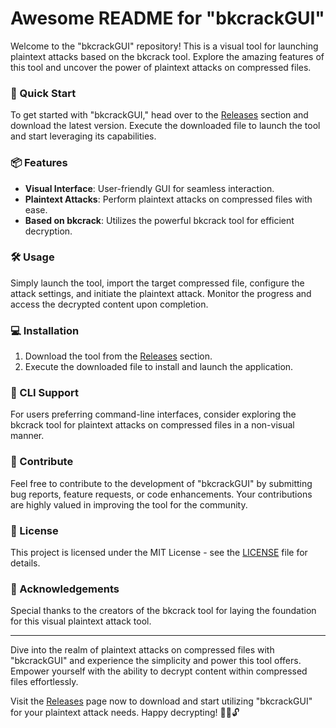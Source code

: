 # Awesome README for "bkcrackGUI"

Welcome to the "bkcrackGUI" repository! This is a visual tool for launching plaintext attacks based on the bkcrack tool. Explore the amazing features of this tool and uncover the power of plaintext attacks on compressed files.

### 🚀 Quick Start

To get started with "bkcrackGUI," head over to the [Releases](https://github.com/Gosumelody/bkcrackGUI/releases) section and download the latest version. Execute the downloaded file to launch the tool and start leveraging its capabilities.

### 📦 Features

- **Visual Interface**: User-friendly GUI for seamless interaction.
- **Plaintext Attacks**: Perform plaintext attacks on compressed files with ease.
- **Based on bkcrack**: Utilizes the powerful bkcrack tool for efficient decryption.

### 🛠️ Usage

Simply launch the tool, import the target compressed file, configure the attack settings, and initiate the plaintext attack. Monitor the progress and access the decrypted content upon completion.

### 💻 Installation

1. Download the tool from the [Releases](https://github.com/Gosumelody/bkcrackGUI/releases) section.
2. Execute the downloaded file to install and launch the application.

### 🤖 CLI Support

For users preferring command-line interfaces, consider exploring the bkcrack tool for plaintext attacks on compressed files in a non-visual manner.

### 🙌 Contribute

Feel free to contribute to the development of "bkcrackGUI" by submitting bug reports, feature requests, or code enhancements. Your contributions are highly valued in improving the tool for the community.

### 📜 License

This project is licensed under the MIT License - see the [LICENSE](LICENSE) file for details.

### 🌟 Acknowledgements

Special thanks to the creators of the bkcrack tool for laying the foundation for this visual plaintext attack tool.

---

Dive into the realm of plaintext attacks on compressed files with "bkcrackGUI" and experience the simplicity and power this tool offers. Empower yourself with the ability to decrypt content within compressed files effortlessly.

Visit the [Releases](https://github.com/Gosumelody/bkcrackGUI/releases) page now to download and start utilizing "bkcrackGUI" for your plaintext attack needs. Happy decrypting! 🕵️‍♂️🔓